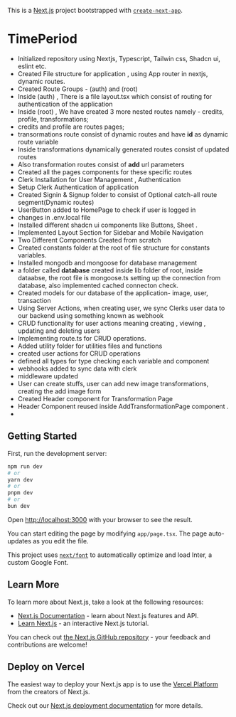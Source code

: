 This is a [Next.js](https://nextjs.org/) project bootstrapped with [`create-next-app`](https://github.com/vercel/next.js/tree/canary/packages/create-next-app).

# TimePeriod

- Initialized repository using Nextjs, Typescript, Tailwin css, Shadcn ui, eslint etc. 
- Created File structure for application , using App router in nextjs, dynamic routes. 
- Created Route Groups - (auth) and (root)
- Inside (auth) , There is a file layout.tsx which consist of routing  for authentication of the application
- Inside (root) , We have created 3 more nested routes namely - credits, profile, transformations;
- credits and profile are routes pages;
- transormations route consist of dynamic routes and have **id** as dynamic route variable
- Inside transformations dynamically generated routes consist of updated routes
- Also transformation routes consist of **add** url parameters
- Created all the pages components for these specific routes
- Clerk Installation for User Management , Authentication
- Setup Clerk Authentication of application
- Created Signin & Signup folder to consist of Optional catch-all route segment(Dynamic routes)
- UserButton added to HomePage to check if user is logged in
- changes in .env.local file
- Installed different shadcn ui components like Buttons, Sheet .
- Implemented Layout Section for Sidebar and Mobile Navigation
- Two Different Components Created from scratch
- Created constants folder at the root of file structure for constants variables.
- Installed mongodb and mongoose for database management
- a folder called **database** created inside lib folder of root, inside dataabse, the root file is mongoose.ts setting up the connection from database, also implemented cached connecton check. 
- Created models for our database of the application- image, user, transaction
- Using Server Actions, when creating user, we sync Clerks user data to our backend using something known as webhook
- CRUD functionality for user actions meaning creating , viewing , updating and deleting users
- Implementing route.ts for CRUD operations. 
- Added utility folder for utilities files and functions
- created user actions for CRUD operations
- defined all types for type checking each variable and component
- webhooks added to sync data with clerk 
- middleware updated
- User can create stuffs, user can add new image transformations, creating the add image form
- Created Header component for Transformation Page
- Header Component reused inside AddTransformationPage component .
- 
## Getting Started

First, run the development server:

```bash
npm run dev
# or
yarn dev
# or
pnpm dev
# or
bun dev
```

Open [http://localhost:3000](http://localhost:3000) with your browser to see the result.

You can start editing the page by modifying `app/page.tsx`. The page auto-updates as you edit the file.

This project uses [`next/font`](https://nextjs.org/docs/basic-features/font-optimization) to automatically optimize and load Inter, a custom Google Font.

## Learn More

To learn more about Next.js, take a look at the following resources:

- [Next.js Documentation](https://nextjs.org/docs) - learn about Next.js features and API.
- [Learn Next.js](https://nextjs.org/learn) - an interactive Next.js tutorial.

You can check out [the Next.js GitHub repository](https://github.com/vercel/next.js/) - your feedback and contributions are welcome!

## Deploy on Vercel

The easiest way to deploy your Next.js app is to use the [Vercel Platform](https://vercel.com/new?utm_medium=default-template&filter=next.js&utm_source=create-next-app&utm_campaign=create-next-app-readme) from the creators of Next.js.

Check out our [Next.js deployment documentation](https://nextjs.org/docs/deployment) for more details.
